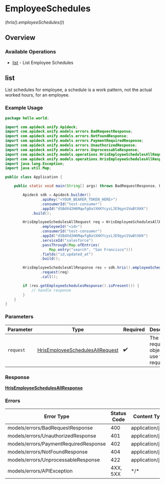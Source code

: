 # EmployeeSchedules
(*hris().employeeSchedules()*)

## Overview

### Available Operations

* [list](#list) - List Employee Schedules

## list

List schedules for employee, a schedule is a work pattern, not the actual worked hours, for an employee.

### Example Usage

```java
package hello.world;

import com.apideck.unify.Apideck;
import com.apideck.unify.models.errors.BadRequestResponse;
import com.apideck.unify.models.errors.NotFoundResponse;
import com.apideck.unify.models.errors.PaymentRequiredResponse;
import com.apideck.unify.models.errors.UnauthorizedResponse;
import com.apideck.unify.models.errors.UnprocessableResponse;
import com.apideck.unify.models.operations.HrisEmployeeSchedulesAllRequest;
import com.apideck.unify.models.operations.HrisEmployeeSchedulesAllResponse;
import java.lang.Exception;
import java.util.Map;

public class Application {

    public static void main(String[] args) throws BadRequestResponse, UnauthorizedResponse, PaymentRequiredResponse, NotFoundResponse, UnprocessableResponse, Exception {

        Apideck sdk = Apideck.builder()
                .apiKey("<YOUR_BEARER_TOKEN_HERE>")
                .consumerId("test-consumer")
                .appId("dSBdXd2H6Mqwfg0atXHXYcysLJE9qyn1VwBtXHX")
            .build();

        HrisEmployeeSchedulesAllRequest req = HrisEmployeeSchedulesAllRequest.builder()
                .employeeId("<id>")
                .consumerId("test-consumer")
                .appId("dSBdXd2H6Mqwfg0atXHXYcysLJE9qyn1VwBtXHX")
                .serviceId("salesforce")
                .passThrough(Map.ofEntries(
                    Map.entry("search", "San Francisco")))
                .fields("id,updated_at")
                .build();

        HrisEmployeeSchedulesAllResponse res = sdk.hris().employeeSchedules().list()
                .request(req)
                .call();

        if (res.getEmployeeSchedulesResponse().isPresent()) {
            // handle response
        }
    }
}
```

### Parameters

| Parameter                                                                                     | Type                                                                                          | Required                                                                                      | Description                                                                                   |
| --------------------------------------------------------------------------------------------- | --------------------------------------------------------------------------------------------- | --------------------------------------------------------------------------------------------- | --------------------------------------------------------------------------------------------- |
| `request`                                                                                     | [HrisEmployeeSchedulesAllRequest](../../models/operations/HrisEmployeeSchedulesAllRequest.md) | :heavy_check_mark:                                                                            | The request object to use for the request.                                                    |

### Response

**[HrisEmployeeSchedulesAllResponse](../../models/operations/HrisEmployeeSchedulesAllResponse.md)**

### Errors

| Error Type                            | Status Code                           | Content Type                          |
| ------------------------------------- | ------------------------------------- | ------------------------------------- |
| models/errors/BadRequestResponse      | 400                                   | application/json                      |
| models/errors/UnauthorizedResponse    | 401                                   | application/json                      |
| models/errors/PaymentRequiredResponse | 402                                   | application/json                      |
| models/errors/NotFoundResponse        | 404                                   | application/json                      |
| models/errors/UnprocessableResponse   | 422                                   | application/json                      |
| models/errors/APIException            | 4XX, 5XX                              | \*/\*                                 |